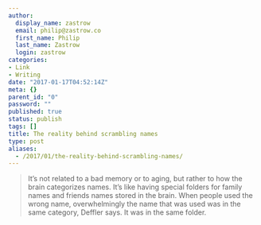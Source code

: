 ```yaml
---
author:
  display_name: zastrow
  email: philip@zastrow.co
  first_name: Philip
  last_name: Zastrow
  login: zastrow
categories:
- Link
- Writing
date: "2017-01-17T04:52:14Z"
meta: {}
parent_id: "0"
password: ""
published: true
status: publish
tags: []
title: The reality behind scrambling names
type: post
aliases:
  - /2017/01/the-reality-behind-scrambling-names/
---
```

<blockquote>
<p>It’s not related to a bad memory or to aging, but rather to how the brain categorizes names. It’s like having special folders for family names and friends names stored in the brain. When people used the wrong name, overwhelmingly the name that was used was in the same category, Deffler says. It was in the same folder.</p>
</blockquote>
